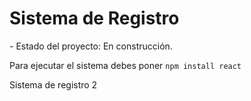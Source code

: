 <h1>Sistema de Registro</h1>
- Estado del proyecto: En construcción.

Para ejecutar el sistema debes poner
```npm install react```

Sistema de registro 2
